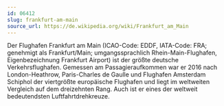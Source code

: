 ```yaml
---
id: 06412
slug: frankfurt-am-main
source_url: https://de.wikipedia.org/wiki/Frankfurt_am_Main
---
```


Der Flughafen Frankfurt am Main (ICAO-Code: EDDF, IATA-Code: FRA; genehmigt als Frankfurt/Main; umgangssprachlich Rhein-Main-Flughafen, Eigenbezeichnung Frankfurt Airport) ist der größte deutsche Verkehrsflughafen. Gemessen am Passagieraufkommen war er 2016 nach London-Heathrow, Paris-Charles de Gaulle und Flughafen Amsterdam Schiphol der viertgrößte europäische Flughafen und liegt im weltweiten Vergleich auf dem dreizehnten Rang. Auch ist er eines der weltweit bedeutendsten Luftfahrtdrehkreuze.
